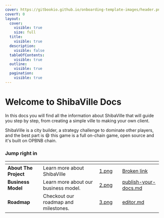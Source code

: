 ```yaml
---
cover: https://gitbookio.github.io/onboarding-template-images/header.png
coverY: 0
layout:
  cover:
    visible: true
    size: full
  title:
    visible: true
  description:
    visible: false
  tableOfContents:
    visible: true
  outline:
    visible: true
  pagination:
    visible: true
---
```


# Welcome to ShibaVille Docs

In this docs you will find all the information about ShibaVille that will guide you step by step, from creating a simple ville to making your own client.

ShibaVille is a city builder, a strategy challenge to dominate other players, and the best part is :smile: this game is a full on-chain game, open source and it's built on OPBNB chain.

### Jump right in

<table data-view="cards"><thead><tr><th></th><th></th><th data-hidden data-card-cover data-type="files"></th><th data-hidden></th><th data-hidden data-card-target data-type="content-ref"></th></tr></thead><tbody><tr><td><strong>About The Project</strong></td><td>Learn more about ShibaVille</td><td><a href=".gitbook/assets/1.png">1.png</a></td><td></td><td><a href="broken-reference">Broken link</a></td></tr><tr><td><strong>Business Model</strong></td><td>Learn more about our business model.</td><td><a href=".gitbook/assets/2.png">2.png</a></td><td></td><td><a href="about-the-project/publish-your-docs.md">publish-your-docs.md</a></td></tr><tr><td><strong>Roadmap</strong></td><td>Checkout our roadmap and milestones.</td><td><a href=".gitbook/assets/3.png">3.png</a></td><td></td><td><a href="about-the-project/editor.md">editor.md</a></td></tr></tbody></table>
